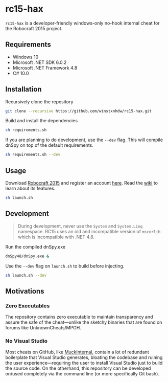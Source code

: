 # rc15-hax

`rc15-hax` is a developer-friendly windows-only no-hook internal cheat for the Robocraft 2015 project.

## Requirements

- Windows 10
- Microsoft .NET SDK 6.0.2
- Microsoft .NET Framework 4.8
- C# 10.0

## Installation

Recursively clone the repository

```bash
git clone --recursive https://github.com/winstxnhdw/rc15-hax.git
```

Build and install the dependencies

```bash
sh requirements.sh
```

If you are planning to do development, use the `--dev` flag. This will compile dnSpy on top of the default requirements.

```bash
sh requirements.sh --dev
```

## Usage

Download [Robocraft 2015](https://drive.google.com/file/d/1T3i7x2OC0GuELEWjSt_fuWAge-xAsZEi/view?usp=sharing) and register an account [here](https://phoenixsoftworks.net/register.html). Read the [wiki](https://github.com/winstxnhdw/rc15-hax/wiki) to learn about its features.

```bash
sh launch.sh
```

## Development

> During development, never use the `System` and `System.Linq` namespace. RC15 uses an old and incompatible version of `mscorlib` which is incompatible with .NET 4.8.

Run the compiled dnSpy.exe

```bash
dnSpy48/dnSpy.exe &
```

Use the `--dev` flag on `launch.sh` to build before injecting.

```bash
sh launch.sh --dev
```

## Motivations

### Zero Executables

The repository contains zero executable to maintain transparency and assure the safe of the cheat—unlike the sketchy binaries that are found on forums like UnknownCheats/MPGH.

### No Visual Studio

Most cheats on GitHub, like [MuckInternal](https://github.com/win32kbase/MuckInternal), contain a lot of redundant boilerplate that Visual Studio generates, bloating the codebase and ruining the user experience—requiring the user to install Visual Studio just to build the source code. On the otherhand, this repository can be developed on/used completely via the command line (or more specifically Git bash).

